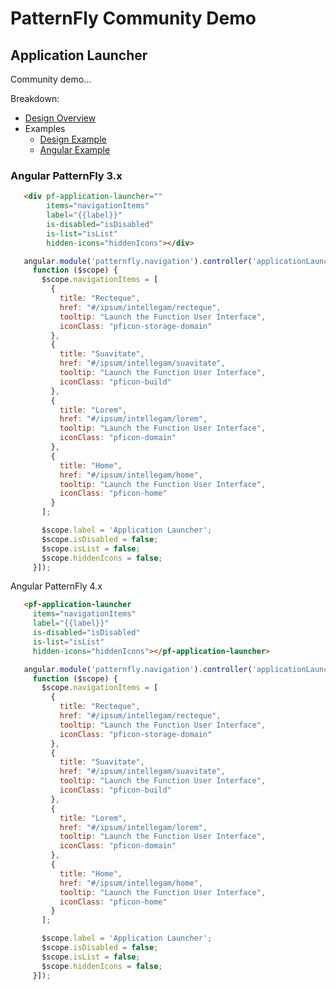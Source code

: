 # PatternFly Community Demo

## Application Launcher

Community demo...

Breakdown:
 - [Design Overview](http://www.patternfly.org/pattern-library/application-framework/launcher/)
 - Examples
   - [Design Example](http://rawgit.com/patternfly/patternfly/master-dist/dist/tests/application-launcher-nav.html)
   - [Angular Example](http://rawgit.com/patternfly/angular-patternfly/master-dist/dist/docs/index.html#/api/patternfly.navigation.directive:pfApplicationLauncher)

### Angular PatternFly 3.x
```html
   <div pf-application-launcher="" 
        items="navigationItems" 
        label="{{label}}" 
        is-disabled="isDisabled" 
        is-list="isList" 
        hidden-icons="hiddenIcons"></div>
```

```javascript
   angular.module('patternfly.navigation').controller('applicationLauncherController', ['$scope',
     function ($scope) {
       $scope.navigationItems = [
         {
           title: "Recteque",
           href: "#/ipsum/intellegam/recteque",
           tooltip: "Launch the Function User Interface",
           iconClass: "pficon-storage-domain"
         },
         {
           title: "Suavitate",
           href: "#/ipsum/intellegam/suavitate",
           tooltip: "Launch the Function User Interface",
           iconClass: "pficon-build"
         },
         {
           title: "Lorem",
           href: "#/ipsum/intellegam/lorem",
           tooltip: "Launch the Function User Interface",
           iconClass: "pficon-domain"
         },
         {
           title: "Home",
           href: "#/ipsum/intellegam/home",
           tooltip: "Launch the Function User Interface",
           iconClass: "pficon-home"
         }
       ];

       $scope.label = 'Application Launcher';
       $scope.isDisabled = false;
       $scope.isList = false;
       $scope.hiddenIcons = false;
     }]);
```

Angular PatternFly 4.x
```html
   <pf-application-launcher 
     items="navigationItems" 
     label="{{label}}" 
     is-disabled="isDisabled" 
     is-list="isList" 
     hidden-icons="hiddenIcons"></pf-application-launcher>
```

```javascript
   angular.module('patternfly.navigation').controller('applicationLauncherController', ['$scope',
     function ($scope) {
       $scope.navigationItems = [
         {
           title: "Recteque",
           href: "#/ipsum/intellegam/recteque",
           tooltip: "Launch the Function User Interface",
           iconClass: "pficon-storage-domain"
         },
         {
           title: "Suavitate",
           href: "#/ipsum/intellegam/suavitate",
           tooltip: "Launch the Function User Interface",
           iconClass: "pficon-build"
         },
         {
           title: "Lorem",
           href: "#/ipsum/intellegam/lorem",
           tooltip: "Launch the Function User Interface",
           iconClass: "pficon-domain"
         },
         {
           title: "Home",
           href: "#/ipsum/intellegam/home",
           tooltip: "Launch the Function User Interface",
           iconClass: "pficon-home"
         }
       ];

       $scope.label = 'Application Launcher';
       $scope.isDisabled = false;
       $scope.isList = false;
       $scope.hiddenIcons = false;
     }]);
```
